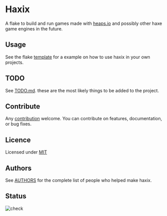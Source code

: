 # Haxix

A flake to build and run games made with [heaps.io](https://heaps.io/) and possibly other haxe game engines in the future.

## Usage

See the flake [template](template/flake.nix) for a example on how to use haxix in your own projects.

## TODO

See [TODO.md](docs/TODO.md). these are the most likely things to be added to the project.

## Contribute

Any [contribution](docs/CONTRIBUTING.md) welcome. You can contribute on features, documentation, or bug fixes.

## Licence

Licensed under [MIT](Licence.md)

## Authors

See [AUTHORS](docs/AUTHORS.md) for the complete list of people who helped make haxix.

## Status

![check](https://github.com/MadMcCrow/haxix/actions/workflows/check.yml/badge.svg?branch=main)